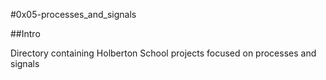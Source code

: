 #0x05-processes_and_signals

##Intro

Directory containing Holberton School projects focused on processes and signals